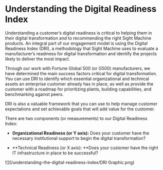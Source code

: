 # Understanding the Digital Readiness Index

Understanding a customer’s digital readiness is critical to helping them in their digital transformation and to recommending the right Sight Machine products. An integral part of our engagement model is using the Digital Readiness Index \(DRI\), a methodology that Sight Machine uses to evaluate a manufacturer’s readiness for digital transformation and identify the projects likely to deliver the most impact.

Through our work with Fortune Global 500 \(or G500\) manufacturers, we have determined the main success factors critical for digital transformation. You can use DRI to identify which essential organizational and technical assets an enterprise customer already has in place, as well as provide the customer with a roadmap for prioritizing plants, building capabilities, and benchmarking against peers.

DRI is also a valuable framework that you can use to help manage customer expectations and set achievable goals that will add value for the customer.

There are two components \(or measurements\) to our Digital Readiness Index:

* **Organizational Readiness \(or Y axis\):** Does your customer have the necessary institutional support to begin the digital transformation?

* **Technical Readiness \(or X axis\): **Does your customer have the right IT infrastructure in place to be successful?

![](/understanding-the-digital-readiness-index/DRI Graphic.png)

